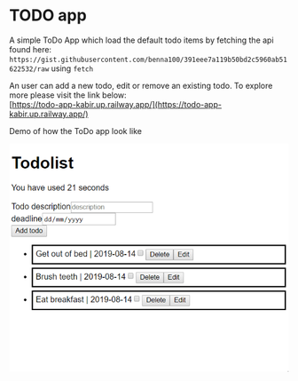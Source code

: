 # TODO app
A simple ToDo App which load the default todo items by fetching the api found here: `https://gist.githubusercontent.com/benna100/391eee7a119b50bd2c5960ab51622532/raw` using `fetch`

An user can add a new todo, edit or remove an existing todo. To explore more please visit the link below:<br>
[https://todo-app-kabir.up.railway.app/](https://todo-app-kabir.up.railway.app/)

Demo of how the ToDo app look like

![todolist](public/todolist.gif)
